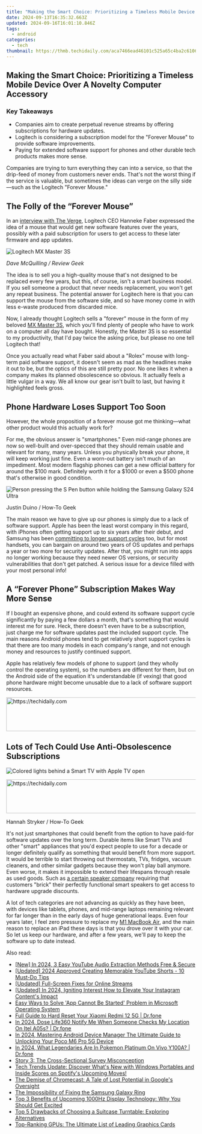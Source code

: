 ```yaml
---
title: "Making the Smart Choice: Prioritizing a Timeless Mobile Device Over A Novelty Computer Accessory"
date: 2024-09-13T16:35:32.663Z
updated: 2024-09-16T16:01:10.846Z
tags:
  - android
categories:
  - tech
thumbnail: https://thmb.techidaily.com/aca7466ead46101c525a65c4ba2c61065f452c93cdf56e9e8e63cd78fa3eee10.jpg
---
```


## Making the Smart Choice: Prioritizing a Timeless Mobile Device Over A Novelty Computer Accessory

### Key Takeaways

* Companies aim to create perpetual revenue streams by offering subscriptions for hardware updates.
* Logitech is considering a subscription model for the "Forever Mouse" to provide software improvements.
* Paying for extended software support for phones and other durable tech products makes more sense.

 Companies are trying to turn everything they can into a service, so that the drip-feed of money from customers never ends. That's not the worst thing if the service is valuable, but sometimes the ideas can verge on the silly side—such as the Logitech "Forever Mouse."

##  The Folly of the “Forever Mouse”

 In an [interview with The Verge](https://www.theverge.com/24206847/logitech-ceo-hanneke-faber-mouse-keyboard-gaming-decdoer-podcast-interview), Logitech CEO Hanneke Faber expressed the idea of a mouse that would get new software features over the years, possibly with a paid subscription for users to get access to these later firmware and app updates.

![Logitech MX Master 3S](https://static1.howtogeekimages.com/wordpress/wp-content/uploads/2022/06/a009ed8f.jpg) 

_Dave McQuilling / Review Geek_

 The idea is to sell you a high-quality mouse that's not designed to be replaced every few years, but this, of course, isn't a smart business model. If you sell someone a product that never needs replacement, you won't get any repeat business. The potential answer for Logitech here is that you can support the mouse from the software side, and so have money come in with less e-waste produced from discarded mice.

 Now, I already thought Logitech sells a "forever" mouse in the form of my beloved [MX Master 3S](https://iphone-unlock.techidaily.com/in-2024-7-ways-to-lock-apps-on-iphone-12-pro-and-ipad-securely-drfone-by-drfone-ios/), which you'll find plenty of people who have to work on a computer all day have bought. Honestly, the Master 3S is so essential to my productivity, that I'd pay twice the asking price, but please no one tell Logitech that!

 Once you actually read what Faber said about a "Rolex" mouse with long-term paid software support, it doesn't seem as mad as the headlines make it out to be, but the optics of this are still pretty poor. No one likes it when a company makes its planned obsolescence so obvious. It actually feels a little vulgar in a way. We all know our gear isn't built to last, but having it highlighted feels gross.

##  Phone Hardware Loses Support Too Soon

 However, the whole proposition of a forever mouse got me thinking—what other product would this actually work for?

 For me, the obvious answer is "smartphones." Even mid-range phones are now so well-built and over-specced that they should remain usable and relevant for many, many years. Unless you physically break your phone, it will keep working just fine. Even a worn-out battery isn't much of an impediment. Most modern flagship phones can get a new official battery for around the $100 mark. Definitely worth it for a $1000 or even a $500 phone that's otherwise in good condition.

![Person pressing the S Pen button while holding the Samsung Galaxy S24 Ultra](https://static1.howtogeekimages.com/wordpress/wp-content/uploads/2024/01/53468724291_c8e61563e6_o.jpg) 

Justin Duino / How-To Geek

 The main reason we have to give up our phones is simply due to a lack of software support. Apple has been the least worst company in this regard, with iPhones often getting support up to six years after their debut, and Samsung has been [committing to longer support cycles](https://www.androidauthority.com/samsung-android-updates-1148888/) too, but for most handsets, you can bargain on around two years of OS updates and perhaps a year or two more for security updates. After that, you might run into apps no longer working because they need newer OS versions, or security vulnerabilities that don't get patched. A serious issue for a device filled with your most personal info!

##  A “Forever Phone” Subscription Makes Way More Sense

 If I bought an expensive phone, and could extend its software support cycle significantly by paying a few dollars a month, that's something that would interest me for sure. Heck, there doesn't even have to be a subscription, just charge me for software updates past the included support cycle. The main reasons Android phones tend to get relatively short support cycles is that there are too many models in each company's range, and not enough money and resources to justify continued support.

 Apple has relatively few models of phone to support (and they wholly control the operating system), so the numbers are different for them, but on the Android side of the equation it's understandable (if vexing) that good phone hardware might become unusable due to a lack of software support resources.

<!-- affiliate ads begin -->
<a href="https://aligracehair.sjv.io/c/5597632/2135405/19272" target="_top" id="2135405">
  <img src="//a.impactradius-go.com/display-ad/19272-2135405" border="0" alt="https://techidaily.com" width="728" height="90"/>
</a>
<img height="0" width="0" src="https://aligracehair.sjv.io/i/5597632/2135405/19272" style="position:absolute;visibility:hidden;" border="0" />
<!-- affiliate ads end -->

##  Lots of Tech Could Use Anti-Obsolescence Subscriptions

![Colored lights behind a Smart TV with Apple TV open](https://static1.howtogeekimages.com/wordpress/wp-content/uploads/2024/07/53468253061_44c0fc720e_o.jpg) 

<!-- affiliate ads begin -->
<a href="https://smilemakers.pxf.io/c/5597632/2123901/26106" target="_top" id="2123901">
  <img src="//a.impactradius-go.com/display-ad/26106-2123901" border="0" alt="https://techidaily.com" width="728" height="90"/>
</a>
<img height="0" width="0" src="https://smilemakers.pxf.io/i/5597632/2123901/26106" style="position:absolute;visibility:hidden;" border="0" />
<!-- affiliate ads end -->

Hannah Stryker / How-To Geek

 It's not just smartphones that could benefit from the option to have paid-for software updates over the long term. Durable items like Smart TVs and other "smart" appliances that you'd expect people to use for a decade or longer definitely qualify as something that would benefit from more support. It would be terrible to start throwing out thermostats, TVs, fridges, vacuum cleaners, and other similar gadgets because they won't play ball anymore. Even worse, it makes it impossible to extend their lifespans through resale as used goods. Such as [a certain speaker company](https://www.bbc.com/news/technology-51768574) requiring that customers "brick" their perfectly functional smart speakers to get access to hardware upgrade discounts.

 A lot of tech categories are not advancing as quickly as they have been, with devices like tablets, phones, and mid-range laptops remaining relevant for far longer than in the early days of huge generational leaps. Even four years later, I feel zero pressure to replace my [M1 MacBook Air](https://facebook-video-share.techidaily.com/new-2024-approved-discover-the-best-tools-and-tips-to-accurately-tag-your-videos/), and the main reason to replace an iPad these days is that you drove over it with your car. So let us keep our hardware, and after a few years, we'll pay to keep the software up to date instead.

<ins class="adsbygoogle"
     style="display:block"
     data-ad-format="autorelaxed"
     data-ad-client="ca-pub-7571918770474297"
     data-ad-slot="1223367746"></ins>

<ins class="adsbygoogle"
     style="display:block"
     data-ad-client="ca-pub-7571918770474297"
     data-ad-slot="8358498916"
     data-ad-format="auto"
     data-full-width-responsive="true"></ins>

<span class="atpl-alsoreadstyle">Also read:</span>
<div><ul>
<li><a href="https://facebook-video-share.techidaily.com/new-in-2024-3-easy-youtube-audio-extraction-methods-free-and-secure/"><u>[New] In 2024, 3 Easy YouTube Audio Extraction Methods Free & Secure</u></a></li>
<li><a href="https://facebook-video-footage.techidaily.com/updated-2024-approved-creating-memorable-youtube-shorts-10-must-do-tips/"><u>[Updated] 2024 Approved Creating Memorable YouTube Shorts - 10 Must-Do Tips</u></a></li>
<li><a href="https://facebook-video-content.techidaily.com/updated-full-screen-fixes-for-online-streams/"><u>[Updated] Full-Screen Fixes for Online Streams</u></a></li>
<li><a href="https://instagram-videos.techidaily.com/updated-in-2024-igniting-interest-how-to-elevate-your-instagram-contents-impact/"><u>[Updated] In 2024, Igniting Interest How to Elevate Your Instagram Content's Impact</u></a></li>
<li><a href="https://win-forum.techidaily.com/easy-ways-to-solve-app-cannot-be-started-problem-in-microsoft-operating-system/"><u>Easy Ways to Solve 'App Cannot Be Started' Problem in Microsoft Operating System</u></a></li>
<li><a href="https://techidaily.com/full-guide-to-hard-reset-your-xiaomi-redmi-12-5g-drfone-by-drfone-reset-android-reset-android/"><u>Full Guide to Hard Reset Your Xiaomi Redmi 12 5G | Dr.fone</u></a></li>
<li><a href="https://review-topics.techidaily.com/in-2024-dose-life360-notify-me-when-someone-checks-my-location-on-itel-a05s-drfone-by-drfone-virtual-android/"><u>In 2024, Dose Life360 Notify Me When Someone Checks My Location On Itel A05s? | Dr.fone</u></a></li>
<li><a href="https://easy-unlock-android.techidaily.com/in-2024-mastering-android-device-manager-the-ultimate-guide-to-unlocking-your-poco-m6-pro-5g-device-by-drfone-android/"><u>In 2024, Mastering Android Device Manager The Ultimate Guide to Unlocking Your Poco M6 Pro 5G Device</u></a></li>
<li><a href="https://change-location.techidaily.com/in-2024-what-legendaries-are-in-pokemon-platinum-on-vivo-y100a-drfone-by-drfone-virtual-android/"><u>In 2024, What Legendaries Are In Pokemon Platinum On Vivo Y100A? | Dr.fone</u></a></li>
<li><a href="https://hardware-reviews.techidaily.com/story-3-the-cross-sectional-survey-misconception/"><u>Story 3: The Cross-Sectional Survey Misconception</u></a></li>
<li><a href="https://hardware-reviews.techidaily.com/tech-trends-update-discover-whats-new-with-windows-portables-and-inside-scores-on-spotifys-upcoming-moves/"><u>Tech Trends Update: Discover What's New with Windows Portables and Inside Scores on Spotify's Upcoming Moves!</u></a></li>
<li><a href="https://hardware-reviews.techidaily.com/the-demise-of-chromecast-a-tale-of-lost-potential-in-googles-oversight/"><u>The Demise of Chromecast: A Tale of Lost Potential in Google's Oversight</u></a></li>
<li><a href="https://hardware-reviews.techidaily.com/the-impossibility-of-fixing-the-samsung-galaxy-ring/"><u>The Impossibility of Fixing the Samsung Galaxy Ring</u></a></li>
<li><a href="https://hardware-reviews.techidaily.com/top-3-benefits-of-upcoming-1000hz-display-technology-why-you-should-get-excited/"><u>Top 3 Benefits of Upcoming 1000Hz Display Technology: Why You Should Get Excited</u></a></li>
<li><a href="https://hardware-reviews.techidaily.com/top-5-drawbacks-of-choosing-a-suitcase-turntable-exploring-alternatives/"><u>Top 5 Drawbacks of Choosing a Suitcase Turntable: Exploring Alternatives</u></a></li>
<li><a href="https://hardware-reviews.techidaily.com/top-ranking-gpus-the-ultimate-list-of-leading-graphics-cards/"><u>Top-Ranking GPUs: The Ultimate List of Leading Graphics Cards</u></a></li>
</ul></div>

